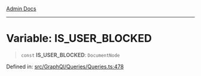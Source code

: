 [Admin Docs](/)

***

# Variable: IS\_USER\_BLOCKED

> `const` **IS\_USER\_BLOCKED**: `DocumentNode`

Defined in: [src/GraphQl/Queries/Queries.ts:478](https://github.com/PalisadoesFoundation/talawa-admin/blob/main/src/GraphQl/Queries/Queries.ts#L478)
